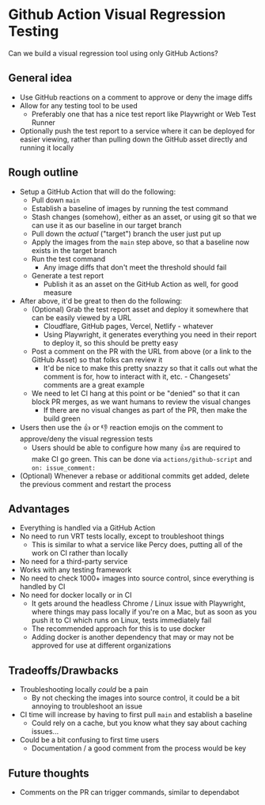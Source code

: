 # Github Action Visual Regression Testing

Can we build a visual regression tool using only GitHub Actions?

## General idea

- Use GitHub reactions on a comment to approve or deny the image diffs
- Allow for any testing tool to be used
  - Preferably one that has a nice test report like Playwright or Web Test Runner
- Optionally push the test report to a service where it can be deployed for easier viewing, rather than pulling down the GitHub asset directly and running it locally

## Rough outline

- Setup a GitHub Action that will do the following:
  - Pull down `main`
  - Establish a baseline of images by running the test command
  - Stash changes (somehow), either as an asset, or using git so that we can use it as our baseline in our target branch
  - Pull down the _actual_ ("target") branch the user just put up
  - Apply the images from the `main` step above, so that a baseline now exists in the target branch
  - Run the test command
    - Any image diffs that don't meet the threshold should fail
  - Generate a test report
    - Publish it as an asset on the GitHub Action as well, for good measure
- After above, it'd be great to then do the following:
  - (Optional) Grab the test report asset and deploy it somewhere that can be easily viewed by a URL
    - Cloudflare, GitHub pages, Vercel, Netlify - whatever
    - Using Playwright, it generates everything you need in their report to deploy it, so this should be pretty easy
  - Post a comment on the PR with the URL from above (or a link to the GitHub Asset) so that folks can review it
    - It'd be nice to make this pretty snazzy so that it calls out what the comment is for, how to interact with it, etc. - Changesets' comments are a great example
  - We need to let CI hang at this point or be "denied" so that it can block PR merges, as we want humans to review the visual changes
    - If there are no visual changes as part of the PR, then make the build green
- Users then use the 👍 or 👎 reaction emojis on the comment to approve/deny the visual regression tests
  - Users should be able to configure how many 👍s are required to make CI go green. This can be done via `actions/github-script` and `on: issue_comment:`
- (Optional) Whenever a rebase or additional commits get added, delete the previous comment and restart the process

## Advantages

- Everything is handled via a GitHub Action
- No need to run VRT tests locally, except to troubleshoot things
  - This is similar to what a service like Percy does, putting all of the work on CI rather than locally
- No need for a third-party service
- Works with any testing framework
- No need to check 1000+ images into source control, since everything is handled by CI
- No need for docker locally or in CI
  - It gets around the headless Chrome / Linux issue with Playwright, where things may pass locally if you're on a Mac, but as soon as you push it to CI which runs on Linux, tests immediately fail
  - The recommended approach for this is to use docker
  - Adding docker is another dependency that may or may not be approved for use at different organizations

## Tradeoffs/Drawbacks

- Troubleshooting locally _could_ be a pain
  - By not checking the images into source control, it could be a bit annoying to troubleshoot an issue
- CI time will increase by having to first pull `main` and establish a baseline
  - Could rely on a cache, but you know what they say about caching issues...
- Could be a bit confusing to first time users
  - Documentation / a good comment from the process would be key

## Future thoughts

- Comments on the PR can trigger commands, similar to dependabot
